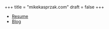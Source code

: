 +++
title = "mikekasprzak.com"
draft = false
+++
* [Resume](/resume)
* [Blog](https://distraction.engineer)

